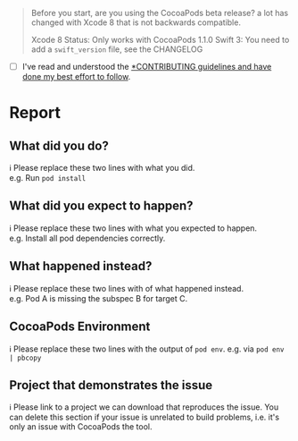 <!--
ℹ Please fill out this template when filing an issue.
All lines beginning with an ℹ symbol instruct you with
what info we expect.  

Before you start, are you using the latest CocoaPods release?
A lot changes with Xcode releases that are not backwards compatible.

Not an issue about the CocoaPods command line app? Please file an issue in the appropriate repo - https://github.com/CocoaPods
Issues are for feature requests, and bugs; questions should go to Stack Overflow

Using CocoaPods <= 0.39: http://blog.cocoapods.org/Sharding/

Using Xcode 8: Requires CocoaPods 1.1.0 or above.

Issue with Nanaimo not loading:
Please run `[sudo] gem uninstall nanaimo` and remove all but the latest version.

Issues with `pod search`? Try deleting your cache `rm -rf ~/Library/Caches/CocoaPods`first.
-->

> Before you start, are you using the CocoaPods beta release?
> a lot has changed with Xcode 8 that is not backwards compatible.
>
> Xcode 8 Status: Only works with CocoaPods 1.1.0
> Swift 3: You need to add a `swift_version` file, see the CHANGELOG

* [ ] I've read and understood the [*CONTRIBUTING guidelines and have done my best effort to follow](https://github.com/CocoaPods/CocoaPods/blob/master/CONTRIBUTING.md).

# Report

## What did you do?

ℹ Please replace these two lines with what you did.  
e.g. Run `pod install`

## What did you expect to happen?

ℹ Please replace these two lines with what you expected to happen.  
e.g. Install all pod dependencies correctly.

## What happened instead?

ℹ Please replace these two lines with of what happened instead.  
e.g. Pod A is missing the subspec B for target C.

## CocoaPods Environment

ℹ Please replace these two lines with the output of `pod env`.
e.g. via `pod env | pbcopy`

## Project that demonstrates the issue

ℹ Please link to a project we can download that reproduces the issue.
You can delete this section if your issue is unrelated to build problems,
i.e. it's only an issue with CocoaPods the tool.
